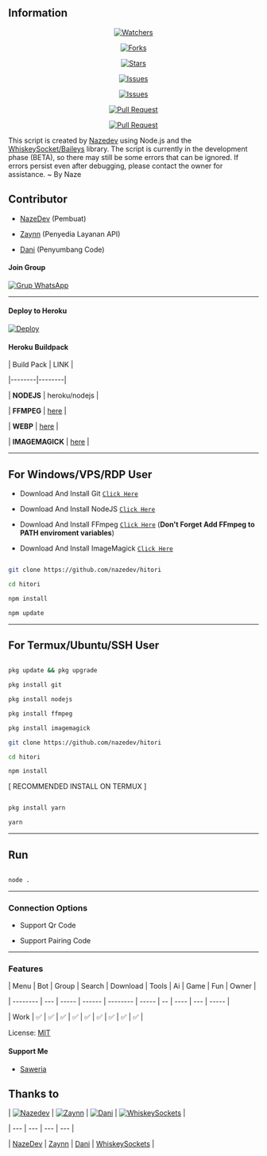 ## Information



<div align="center">

<a href="https://github.com/nazedev/hitori/watchers"><img title="Watchers" src="https://img.shields.io/github/watchers/nazedev/hitori?label=Watchers&color=green&style=flat-square"></a>

<a href="https://github.com/nazedev/hitori/network/members"><img title="Forks" src="https://img.shields.io/github/forks/nazedev/hitori?label=Forks&color=blue&style=flat-square"></a>

<a href="https://github.com/nazedev/hitori/stargazers"><img title="Stars" src="https://img.shields.io/github/stars/nazedev/hitori?label=Stars&color=yellow&style=flat-square"></a>

<a href="https://github.com/nazedev/hitori/issues"><img title="Issues" src="https://img.shields.io/github/issues/nazedev/hitori?label=Issues&color=success&style=flat-square"></a>

<a href="https://github.com/nazedev/hitori/issues?q=is%3Aissue+is%3Aclosed"><img title="Issues" src="https://img.shields.io/github/issues-closed/nazedev/hitori?label=Issues&color=red&style=flat-square"></a>

<a href="https://github.com/nazedev/hitori/pulls"><img title="Pull Request" src="https://img.shields.io/github/issues-pr/nazedev/hitori?label=PullRequest&color=success&style=flat-square"></a>

<a href="https://github.com/nazedev/hitori/pulls?q=is%3Apr+is%3Aclosed"><img title="Pull Request" src="https://img.shields.io/github/issues-pr-closed/nazedev/hitori?label=PullRequest&color=red&style=flat-square"></a>

</div>



This script is created by [Nazedev](https://github.com/nazedev) using Node.js and the [WhiskeySocket/Baileys](https://github.com/WhiskeySockets/Baileys) library. The script is currently in the development phase (BETA), so there may still be some errors that can be ignored. If errors persist even after debugging, please contact the owner for assistance. ~ By Naze



## Contributor



- [NazeDev](https://github.com/nazedev) (Pembuat)

- [Zaynn](https://github.com/ZaynRcK) (Penyedia Layanan API)

- [Dani](https://github.com/nazedev) (Penyumbang Code)



#### Join Group

[![Grup WhatsApp](https://img.shields.io/badge/WhatsApp%20Group-25D366?style=for-the-badge&logo=whatsapp&logoColor=white)](https://chat.whatsapp.com/Hx9vcBVhbc04KLVGPFtH2R) 



---

#### Deploy to Heroku

[![Deploy](https://www.herokucdn.com/deploy/button.svg)](https://heroku.com/deploy?template=https://github.com/nazedev/hitori)



#### Heroku Buildpack

| Build Pack | LINK |

|--------|--------|

| **NODEJS** | heroku/nodejs |

| **FFMPEG** | [here](https://github.com/jonathanong/heroku-buildpack-ffmpeg-latest) |

| **WEBP** | [here](https://github.com/clhuang/heroku-buildpack-webp-binaries.git) |

| **IMAGEMAGICK** | [here](https://github.com/DuckyTeam/heroku-buildpack-imagemagick) |



---

## For Windows/VPS/RDP User

* Download And Install Git [`Click Here`](https://git-scm.com/downloads)

* Download And Install NodeJS [`Click Here`](https://nodejs.org/en/download)

* Download And Install FFmpeg [`Click Here`](https://ffmpeg.org/download.html) (**Don't Forget Add FFmpeg to PATH enviroment variables**)

* Download And Install ImageMagick [`Click Here`](https://imagemagick.org/script/download.php)



```bash

git clone https://github.com/nazedev/hitori

cd hitori

npm install

npm update

```

---

## For Termux/Ubuntu/SSH User

```bash

pkg update && pkg upgrade

pkg install git

pkg install nodejs

pkg install ffmpeg

pkg install imagemagick

git clone https://github.com/nazedev/hitori

cd hitori

npm install

```



[ RECOMMENDED INSTALL ON TERMUX ]

```bash

pkg install yarn

yarn

```



---



## Run

```bash

node .

```

---



### Connection Options

- Support Qr Code

- Support Pairing Code

---



### Features

| Menu     | Bot | Group | Search | Download | Tools | Ai | Game | Fun | Owner |

| -------- | --- | ----- | ------ | -------- | ----- | -- | ---- | --- | ----- |

| Work     |  ✅  |   ✅   |    ✅    |     ✅     |   ✅   | ✅ |   ✅   |  ✅  |    ✅    |





License: [MIT](https://choosealicense.com/licenses/mit/)



#### Support Me

- [Saweria](https://saweria.co/naze)



## Thanks to



| [![Nazedev](https://github.com/nazedev.png?size=100)](https://github.com/nazedev) | [![Zaynn](https://github.com/ZaynRcK.png?size=100)](https://github.com/ZaynRcK) | [![Dani](https://github.com/nazedev.png?size=100)](https://github.com/nazedev) | [![WhiskeySockets](https://github.com/WhiskeySockets.png?size=100)](https://github.com/WhiskeySockets) |

| --- | --- | --- | --- |

| [NazeDev](https://github.com/nazedev) | [Zaynn](https://github.com/ZaynRcK) | [Dani](https://github.com/dani) | [WhiskeySockets](https://github.com/WhiskeySockets) |
